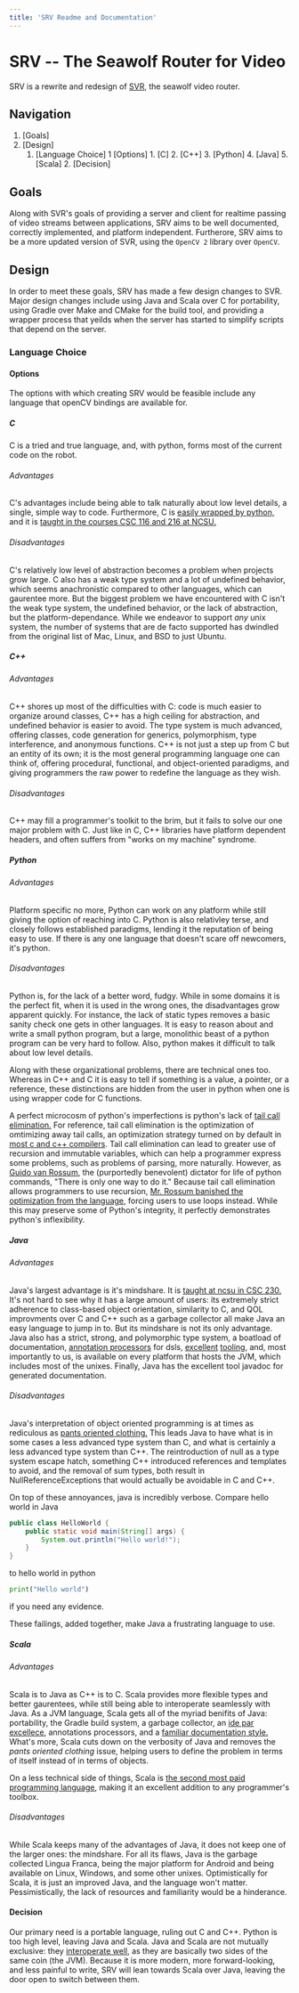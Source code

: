 ```yaml
---
title: 'SRV Readme and Documentation'
---
```


SRV -- The Seawolf Router for Video
===================================
SRV is a rewrite and redesign of [SVR](https://github.com/ncsurobotics/svr),
the seawolf video router.

## Navigation
1. [Goals]
2. [Design]
   1. [Language Choice]
       1 [Options]
           1. [C]
           2. [C++]
           3. [Python]
           4. [Java]
           5. [Scala]
       2. [Decision]

## Goals
Along with SVR's goals of providing a server and client for realtime passing
of video streams between applications, SRV aims to be well documented,
correctly implemented, and platform independent. Furtherore, SRV aims to be
a more updated version of SVR, using the `OpenCV 2` library over `OpenCV`.

## Design
In order to meet these goals, SRV has made a few design changes to SVR.
Major design changes include using Java and Scala over C for portability,
using Gradle over Make and CMake for the build tool, and providing
a wrapper process that yeilds when the server has started to
simplify scripts that depend on the server.

### Language Choice

#### Options
The options with which creating SRV would be feasible include any
language that openCV bindings are available for.

##### C
C is a tried and true language, and, with python,
forms most of the current code on the robot.

###### Advantages
C's advantages include being able to talk naturally about low level details,
a single, simple way to code. Furthermore, C is
[easily wrapped by python,](http://swig.org/) and it is
[taught in the courses CSC 116 and 216 at NCSU.](https://www.acs.ncsu.edu/php/coursecat/directory.php)

###### Disadvantages
C's relatively low level of abstraction becomes a problem when projects grow
large. C also has a weak type system and a lot of undefined behavior,
which seems anachronistic compared to other languages, which can gaurentee more.
But the biggest problem we have encountered with C isn't the weak type system,
the undefined behavior, or the lack of abstraction, but the platform-dependance.
While we endeavor to support *any* unix system, the number
of systems that are de facto supported has dwindled from the original list
of Mac, Linux, and BSD to just Ubuntu.

##### C++

###### Advantages
C++ shores up most of the difficulties with C: code is much easier to organize
around classes, C++ has a high ceiling for abstraction, and undefined behavior
is easier to avoid. The type system is much advanced, offering classes, code
generation for generics, polymorphism, type interference, and anonymous
functions. C++ is not just a step up from C but an entity of its own; it
is the most general programming language one can think of, offering
procedural, functional, and object-oriented paradigms, and giving programmers
the raw power to redefine the language as they wish.

###### Disadvantages
C++ may fill a programmer's toolkit to the brim, but it fails to solve our one
major problem with C. Just like in C, C++ libraries have platform dependent
headers, and often suffers from "works on my machine" syndrome.

##### Python

###### Advantages
Platform specific no more, Python can work on any platform while still giving
the option of reaching into C. Python is also relativley terse, and closely
follows established paradigms, lending it the reputation of being easy to use.
If there is any one language that doesn't scare off newcomers, it's python.

###### Disadvantages
Python is, for the lack of a better word, fudgy.
While in some domains it is the perfect fit, when it is used in the wrong ones,
the disadvantages grow apparent quickly. For instance, the lack of static types
removes a basic sanity check one gets in other languages. It is easy to reason
about and write a small python program, but a large, monolithic beast of a
python program can be very hard to follow. Also, python makes it difficult
to talk about low level details.

Along with these organizational problems, there are technical ones too.
Whereas in C++ and C it is easy to tell if something is a value, a pointer,
or a reference, these distinctions are hidden
from the user in python when one is using wrapper code for C functions.

A perfect microcosm of python's imperfections is python's lack of
[tail call elimination.](https://en.wikipedia.org/wiki/Tail_call)
For reference, tail call elimination is the optimization of omtimizing away
tail calls, an optimization strategy turned on by default in
[most c and c++ compilers](https://stackoverflow.com/questions/34125/which-if-any-c-compilers-do-tail-recursion-optimization).
Tail call elimination can lead to greater use of recursion and immutable
variables, which can help a programmer express some problems, such as
problems of parsing, more naturally. However, as
[Guido van Rossum](https://gvanrossum.github.io/),
the (purportedly benevolent) dictator for life of python commands,
"There is only one way to do it." Because tail call
elimination allows programmers to use recursion,
[Mr. Rossum banished the optimization from the language](http://neopythonic.blogspot.com/2009/04/tail-recursion-elimination.html),
forcing users to use loops instead. While this may preserve
some of Python's integrity, it perfectly demonstrates python's inflexibility.

##### Java

###### Advantages
Java's largest advantage is it's mindshare. It is
[taught at ncsu in CSC 230.](https://www.acs.ncsu.edu/php/coursecat/directory.php)
It's not hard to see why it has a large amount of users:
its extremely strict adherence to class-based object orientation,
similarity to C, and QOL improvments over C and C++ such as a garbage
collector all make Java an easy language to jump in to.
But its mindshare is not its only advantage. Java also has a strict,
strong, and polymorphic type system, a boatload of documentation,
[annotation processors](https://docs.oracle.com/javase/7/docs/api/javax/annotation/processing/Processor.html)
for dsls, [excellent](https://www.jetbrains.com/idea/) [tooling](https://gradle.org/),
and, most importantly to us, is available on every platform that hosts the JVM,
which includes most of the unixes. Finally, Java has the excellent tool javadoc
for generated documentation.

###### Disadvantages
Java's interpretation of object
oriented programming is at times as rediculous as
[pants oriented clothing.](https://steve-yegge.blogspot.com/2006/03/execution-in-kingdom-of-nouns.html)
This leads Java to have what is in some cases a less advanced type
system than C, and what is certainly a less advanced type system than C++.
The reintroduction of null as a type system
escape hatch, something C++ introduced references and templates to
avoid, and the removal of sum types, both result in NullReferenceExceptions
that would actually be avoidable in C and C++.

On top of these annoyances, java is incredibly verbose.
Compare hello world in Java

```java
public class HelloWorld {
    public static void main(String[] args) {
        System.out.println("Hello world!");
    }
}
```

to hello world in python

```python
print("Hello world")
```

if you need any evidence.

These failings, added together, make Java a frustrating language to use.

##### Scala

###### Advantages
Scala is to Java as C++ is to C. Scala provides more flexible
types and better gaurentees, while still being able to interoperate seamlessly
with Java. As a JVM language, Scala gets all of the myriad benifits of Java:
portability, the Gradle build system, a garbage collector, an
[ide par excellece](https://www.jetbrains.com/idea/),
annotations processors, and a
[familiar documentation style.](https://docs.scala-lang.org/style/scaladoc.html)
What's more, Scala cuts down on the verbosity of Java and removes the
*pants oriented clothing* issue, helping users to define the problem
in terms of itself instead of in terms of objects.

On a less technical side of things, Scala is
[the second most paid programming language](https://insights.stackoverflow.com/survey/2017#technology-top-paying-technologies-by-region),
making it an excellent addition to any programmer's toolbox.

###### Disadvantages
While Scala keeps many of the advantages of Java, it does not keep one of the
larger ones: the mindshare. For all its flaws, Java is the garbage collected
Lingua Franca, being the major platform for Android and being available on
Linux, Windows, and some other unixes. Optimistically for Scala,
it is just an improved Java, and the language won't matter.
Pessimistically, the lack of resources and familiarity
would be a hinderance.

#### Decision
Our primary need is a portable language, ruling out C and C++.
Python is too high level, leaving Java and Scala. Java and Scala are not
mutually exclusive: they
[interoperate well](http://www.codecommit.com/blog/java/interop-between-java-and-scala),
as they are basically two sides of the same coin (the JVM).
Because it is more modern, more forward-looking, and less painful to write,
SRV will lean towards Scala over Java, leaving the door open to switch between
them.
